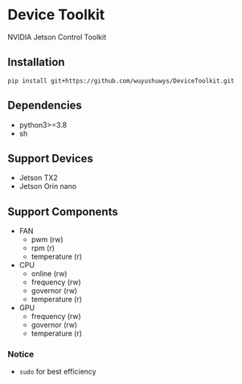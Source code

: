 # Device Toolkit

NVIDIA Jetson Control Toolkit

## Installation
`pip install git+https://github.com/wuyushuwys/DeviceToolkit.git`

## Dependencies
 - python3>=3.8
 - sh

## Support Devices
 - Jetson TX2
 - Jetson Orin nano

## Support Components
 - FAN
   - pwm (rw)
   - rpm (r)
   - temperature (r)
 - CPU
   - online (rw)
   - frequency (rw)
   - governor (rw)
   - temperature (r)
 - GPU
   - frequency (rw)
   - governor (rw)
   - temperature (r)

### Notice
 - `sudo` for best efficiency
